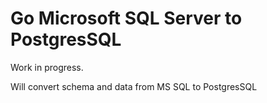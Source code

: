 # Go Microsoft SQL Server to PostgresSQL

Work in progress.

Will convert schema and data from MS SQL to PostgresSQL
